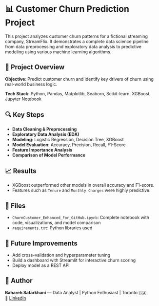 
# 📊 Customer Churn Prediction Project

This project analyzes customer churn patterns for a fictional streaming company, StreamFlix. It demonstrates a complete data science pipeline from data preprocessing and exploratory data analysis to predictive modeling using various machine learning algorithms.

## 🚀 Project Overview

**Objective**: Predict customer churn and identify key drivers of churn using real-world business logic.

**Tech Stack**: Python, Pandas, Matplotlib, Seaborn, Scikit-learn, XGBoost, Jupyter Notebook

## 🔍 Key Steps

- **Data Cleaning & Preprocessing**
- **Exploratory Data Analysis (EDA)**
- **Modeling**: Logistic Regression, Decision Tree, XGBoost
- **Model Evaluation**: Accuracy, Precision, Recall, F1-Score
- **Feature Importance Analysis**
- **Comparison of Model Performance**

## 📈 Results

- XGBoost outperformed other models in overall accuracy and F1-score.
- Features such as `Tenure` and `Monthly Charges` were highly predictive.

## 📁 Files

- `ChurnCustomer_Enhanced_For_GitHub.ipynb`: Complete notebook with code, visualizations, and model comparison
- `requirements.txt`: Python libraries used

## 🧠 Future Improvements

- Add cross-validation and hyperparameter tuning
- Build a dashboard with Streamlit for interactive churn scoring
- Deploy model as a REST API

## 📝 Author

**Bahareh Safarkhani** — Data Analyst | Python Enthusiast | Toronto 🇨🇦  
🔗 [LinkedIn](https://www.linkedin.com/in/bahareh-safarkhani/)
